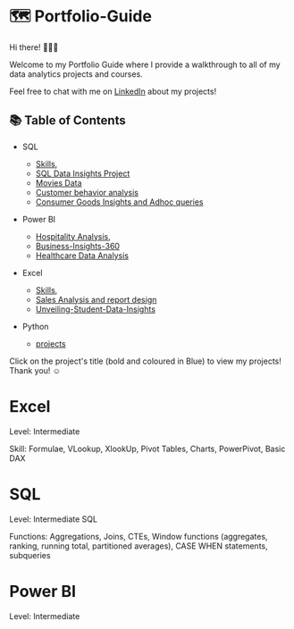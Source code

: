 # 🗺 Portfolio-Guide

Hi there! 🙋🏻‍♀️

Welcome to my Portfolio Guide where I provide a walkthrough to all of my data analytics projects and courses.

Feel free to chat with me on [LinkedIn](https://www.linkedin.com/in/mythily-ram-795b1521/) about my projects!

## 📚 Table of Contents

- SQL
  - [Skills](https://github.com/mythilyram/Portfolio-Guide/blob/main/README.md#sql),
  - [SQL Data Insights Project](https://github.com/mythilyram/Tiny-Shop-Sales-SQL-case-study#readme)
  - [Movies Data](https://github.com/mythilyram/Movies-SQL)
  - [Customer behavior analysis](https://github.com/mythilyram/Customer-behavior-analysis)
  - [Consumer Goods Insights and Adhoc queries](https://github.com/mythilyram/Consumer-Goods-Insights-and-Adhoc-queries/tree/main)

- Power BI
  - [Hospitality Analysis](https://github.com/mythilyram/Power-BI#readme),
  - [Business-Insights-360](https://github.com/mythilyram/Business-Insights-360-using-Power-BI/blob/main/README.md)
  - [Healthcare Data Analysis](https://github.com/mythilyram/Healthcare-HCAHPS-Survey-Analysis)
 
- Excel
  - [Skills](https://github.com/mythilyram/Portfolio-Guide/blob/main/README.md#excel),
  - [Sales Analysis and report design](https://github.com/mythilyram/Excel#readme)
  - [Unveiling-Student-Data-Insights](https://github.com/mythilyram/Unveiling-Student-Data-Insights/tree/main#readme) 

- Python
  - [projects](https://github.com/mythilyram/Python)

Click on the project's title (bold and coloured in Blue) to view my projects! Thank you! ☺️

# Excel
Level: Intermediate

Skill: Formulae, VLookup, XlookUp, Pivot Tables, Charts, PowerPivot, Basic DAX

# SQL
Level: Intermediate SQL

Functions: Aggregations, Joins, CTEs, Window functions (aggregates, ranking, running total, partitioned averages), CASE WHEN statements, subqueries

# Power BI
Level: Intermediate

